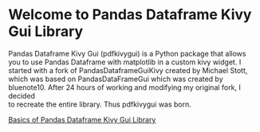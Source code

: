 # Welcome to Pandas Dataframe Kivy Gui Library

Pandas Dataframe Kivy Gui (pdfkivygui) is a Python package that allows you to use Pandas Dataframe with matplotlib 
in a custom kivy widget. I started with a fork of PandasDataframeGuiKivy created by Michael Stott, which was based on 
PandasDataFrameGui which was created by bluenote10. After 24 hours of working and modifying my original fork, I decided \
to recreate the entire library. Thus pdfkivygui was born.

[Basics of Pandas Dataframe Kivy Gui Library](basics.md)
